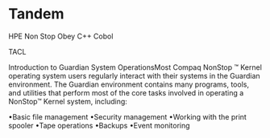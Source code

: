 # Tandem
HPE Non Stop
Obey
C++
Cobol

TACL

Introduction to Guardian System OperationsMost Compaq NonStop
™ Kernel operating system users regularly interact with their systems in the Guardian environment. The Guardian environment contains many programs, tools, and utilities that perform most of the core tasks involved in operating a NonStop™ Kernel system, including:

•Basic file management
•Security management
•Working with the print spooler
•Tape operations
•Backups
•Event monitoring


